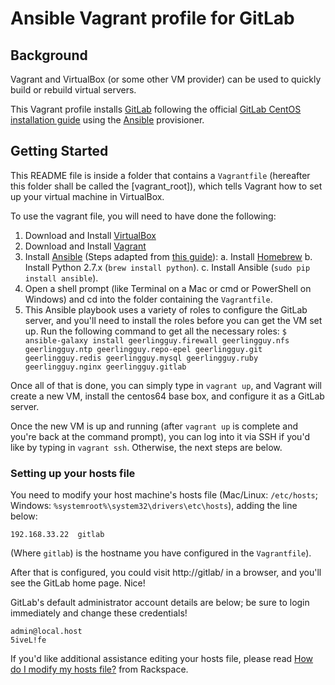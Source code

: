# Ansible Vagrant profile for GitLab

## Background

Vagrant and VirtualBox (or some other VM provider) can be used to quickly build or rebuild virtual servers.

This Vagrant profile installs [GitLab](https://github.com/gitlabhq/) following the official [GitLab CentOS installation guide](https://github.com/gitlabhq/gitlab-recipes/blob/master/install/centos/README.md) using the [Ansible](http://www.ansible.com/) provisioner.

## Getting Started

This README file is inside a folder that contains a `Vagrantfile` (hereafter this folder shall be called the [vagrant_root]), which tells Vagrant how to set up your virtual machine in VirtualBox.

To use the vagrant file, you will need to have done the following:

  1. Download and Install [VirtualBox](https://www.virtualbox.org/wiki/Downloads)
  2. Download and Install [Vagrant](http://downloads.vagrantup.com/)
  3. Install [Ansible](http://ansibleworks.com/) (Steps adapted from [this guide](http://devopsu.com/guides/ansible-mac-osx.html)):
    a. Install [Homebrew](http://brew.sh/)
    b. Install Python 2.7.x (`brew install python`).
    c. Install Ansible (`sudo pip install ansible`).
  4. Open a shell prompt (like Terminal on a Mac or cmd or PowerShell on Windows) and cd into the folder containing the `Vagrantfile`.
  5. This Ansible playbook uses a variety of roles to configure the GitLab server, and you'll need to install the roles before you can get the VM set up. Run the following command to get all the necessary roles: `$ ansible-galaxy install geerlingguy.firewall geerlingguy.nfs geerlingguy.ntp geerlingguy.repo-epel geerlingguy.git geerlingguy.redis geerlingguy.mysql geerlingguy.ruby geerlingguy.nginx geerlingguy.gitlab`

Once all of that is done, you can simply type in `vagrant up`, and Vagrant will create a new VM, install the centos64 base box, and configure it as a GitLab server.

Once the new VM is up and running (after `vagrant up` is complete and you're back at the command prompt), you can log into it via SSH if you'd like by typing in `vagrant ssh`. Otherwise, the next steps are below.

### Setting up your hosts file

You need to modify your host machine's hosts file (Mac/Linux: `/etc/hosts`; Windows: `%systemroot%\system32\drivers\etc\hosts`), adding the line below:

    192.168.33.22  gitlab

(Where `gitlab`) is the hostname you have configured in the `Vagrantfile`).

After that is configured, you could visit http://gitlab/ in a browser, and you'll see the GitLab home page. Nice!

GitLab's default administrator account details are below; be sure to login immediately and change these credentials!

    admin@local.host
    5iveL!fe

If you'd like additional assistance editing your hosts file, please read [How do I modify my hosts file?](http://www.rackspace.com/knowledge_center/article/how-do-i-modify-my-hosts-file) from Rackspace.
